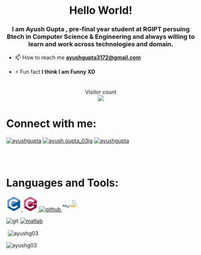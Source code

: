 
<h1 align="center">Hello World! </h1>
<h3 align="center">I am Ayush Gupta , pre-final year student at RGIPT persuing Btech in Computer Science & Engineering and always willing to learn and work across technologies and domain.</h3>



- 📫 How to reach me **ayushgupta3172@gmail.com**

- ⚡ Fun fact **I think I am Funny XD**


<p align="center"> 
  <br>Visitor count<br>
  <img src="https://profile-counter.glitch.me/ayushg03/count.svg"/>
 </p>
<h1 align="left">Connect with me:</h1>
<p align="left">
<a href="https://www.linkedin.com/in/ayush-gupta-bb69b3207/" target="blank"><img align="center" src="https://raw.githubusercontent.com/rahuldkjain/github-profile-readme-generator/master/src/images/icons/Social/linked-in-alt.svg" alt="ayushgupta" height="30" width="40" /></a>
<a href="https://www.instagram.com/ayush.gupta_03/" target="blank"><img align="center" src="https://raw.githubusercontent.com/rahuldkjain/github-profile-readme-generator/master/src/images/icons/Social/instagram.svg" alt="ayush.gupta_03ig" height="30" width="40" /></a>
<a href="https://www.codechef.com/users/ayush_gupta03" target="blank"><img align="center" src="https://cdn.jsdelivr.net/npm/simple-icons@3.1.0/icons/codechef.svg" alt="ayushgupta" height="30" width="40" /></a>
</p>

<br/><br/>
    

<h1 align="left">Languages and Tools:</h1>
<p align="left"> <a> <a href="https://www.cprogramming.com/" target="_blank"> <img src="https://raw.githubusercontent.com/devicons/devicon/master/icons/c/c-original.svg" alt="c" width="40" height="40"/> </a> 
<a href="https://www.w3schools.com/cpp/" target="_blank"> <img src="https://raw.githubusercontent.com/devicons/devicon/master/icons/cplusplus/cplusplus-original.svg" alt="cplusplus" width="40" height="40"/> </a> 
<a href="https://github.com" target="_blank"> <img src="https://e7.pngegg.com/pngimages/914/758/png-clipart-computer-icons-logo-github-github-logo-logo-computer-program-thumbnail.png" alt="github" width="40" height="40"/>
<a href="https://www.mysql.com/" target="_blank"> <img src="https://raw.githubusercontent.com/devicons/devicon/master/icons/mysql/mysql-original-wordmark.svg" alt="mysql" width="40" height="40"/> </a> </p></a><img src="https://www.vectorlogo.zone/logos/git-scm/git-scm-icon.svg" alt="git" width="40" height="40"/> </a> 
<a href="https://www.mathworks.com/" target="_blank"> <img src="https://upload.wikimedia.org/wikipedia/commons/2/21/Matlab_Logo.png" alt="matlab" width="40" height="40"/> </a> </p>

<p>&nbsp;<img align="center" src="https://github-readme-stats.vercel.app/api?username=ayushg03&show_icons=true&locale=en" alt="ayushg03" /></p>

<p><img align="center" src="https://github-readme-streak-stats.herokuapp.com/?user=ayushg03&" alt="ayushg03" /></p>
</h3>
